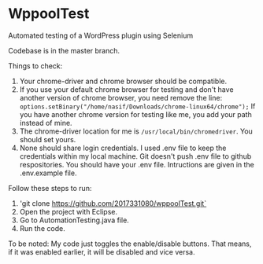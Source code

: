 # WppoolTest
Automated testing of a WordPress plugin using Selenium 

Codebase is in the master branch.

Things to check:
1. Your chrome-driver and chrome browser should be compatible.
2. If you use your default chrome browser for testing and don't have another version of chrome browser, you need remove the line:
`options.setBinary("/home/nasif/Downloads/chrome-linux64/chrome");`
If you have another chrome version for testing like me, you add your path instead of mine.
3. The chrome-driver location for me is `/usr/local/bin/chromedriver`. You should set yours.
4. None should share login credentials. I used .env file to keep the credentials within my local machine. Git doesn't push .env file to github respositories. You should have your .env file. Intructions are given in the .env.example file.

Follow these steps to run:
1. 'git clone https://github.com/2017331080/wppoolTest.git`
2. Open the project with Eclipse.
3. Go to AutomationTesting.java file.
4. Run the code.

To be noted:
My code just toggles the enable/disable buttons. That means, if it was enabled earlier, it will be disabled and vice versa.
